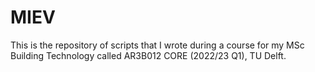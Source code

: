 # MIEV
This is the repository of scripts that I wrote during a course for my MSc Building Technology called AR3B012 CORE (2022/23 Q1), TU Delft.
